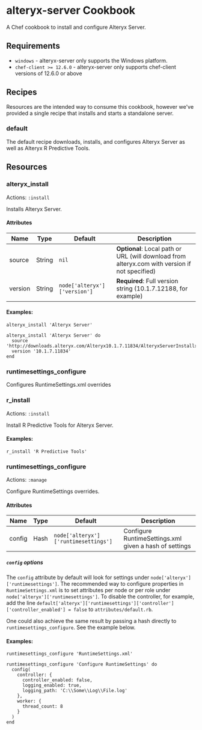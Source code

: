 alteryx-server Cookbook
================================
A Chef cookbook to install and configure Alteryx Server.

Requirements
------------
- `windows` - alteryx-server only supports the Windows platform.
- `chef-client >= 12.6.0` - alteryx-server only supports chef-client versions of 12.6.0 or above

Recipes
-------
Resources are the intended way to consume this cookbook, however we've provided a single recipe that installs and starts a standalone server.

### default

The default recipe downloads, installs, and configures Alteryx Server as well as Alteryx R Predictive Tools.

Resources
---------

### alteryx_install
Actions: `:install`

Installs Alteryx Server.

#### Attributes
|Name  |Type  |Default|Description|
|------|------|-------|-----------|
|source|String|`nil`  |**Optional**: Local path or URL (will download from alteryx.com with version if not specified)|
|version|String|`node['alteryx']['version']`|**Required**: Full version string (10.1.7.12188, for example)|

#### Examples:

```
alteryx_install 'Alteryx Server'
```

```
alteryx_install 'Alteryx Server' do
  source 'http://downloads.alteryx.com/Alteryx10.1.7.11834/AlteryxServerInstallx64_10.1.7.11834.exe'
  version '10.1.7.11834'
end
```

### runtimesettings_configure
Configures RuntimeSettings.xml overrides


### r_install
Actions: `:install`

Install R Predictive Tools for Alteryx Server.

#### Examples:
```
r_install 'R Predictive Tools'
```

### runtimesettings_configure
Actions: `:manage`

Configure RuntimeSettings overrides.

#### Attributes
|Name  |Type  |Default|Description|
|------|------|-------|-----------|
|config|Hash  |`node['alteryx']['runtimesettings']`|Configure RuntimeSettings.xml given a hash of settings|

##### `config` options
The `config` attribute by default will look for settings under `node['alteryx']['runtimesettings']`. The recommended way to configure properties in `RuntimeSettings.xml` is to set attributes per node or per role under `node['alteryx']['runtimesettings']`. To disable the controller, for example, add the line `default['alteryx']['runtimesettings']['controller']['controller_enabled'] = false` to `attributes/default.rb`.

One could also achieve the same result by passing a hash directly to `runtimesettings_configure`. See the example below.

#### Examples:
```
runtimesettings_configure 'RuntimeSettings.xml'
```

```
runtimesettings_configure 'Configure RuntimeSettings' do
  config(
    controller: {
      controller_enabled: false,
      logging_enabled: true,
      logging_path: 'C:\\Some\\Log\\File.log'
    },
    worker: {
      thread_count: 8
    }
  )
end
```

<!--
License and Authors
-------------------
Authors: TODO: List authors
-->
